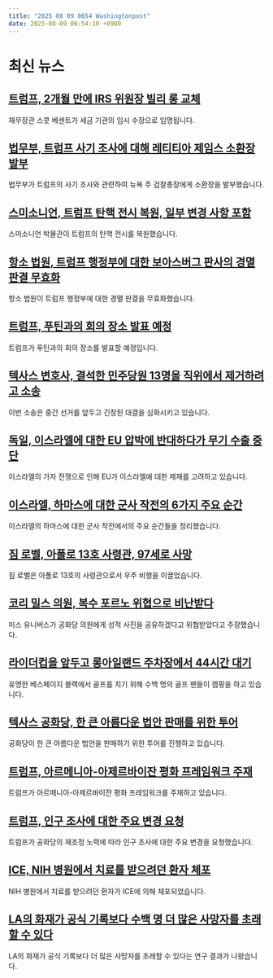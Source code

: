 ```yaml
---
title: "2025 08 09 0654 Washingtonpost"
date: 2025-08-09 06:54:10 +0900
---
```


# 최신 뉴스

## [트럼프, 2개월 만에 IRS 위원장 빌리 롱 교체](https://www.washingtonpost.com/business/2025/08/08/billy-long-irs-commissioner-bessent/)
재무장관 스콧 베센트가 세금 기관의 임시 수장으로 임명됩니다.
## [법무부, 트럼프 사기 조사에 대해 레티티아 제임스 소환장 발부](https://www.washingtonpost.com/national-security/2025/08/08/justice-trump-new-york-attorney-general-letitia-james/)
법무부가 트럼프의 사기 조사와 관련하여 뉴욕 주 검찰총장에게 소환장을 발부했습니다.
## [스미소니언, 트럼프 탄핵 전시 복원, 일부 변경 사항 포함](https://www.washingtonpost.com/entertainment/art/2025/08/08/trump-impeachment-exhibit/)
스미소니언 박물관이 트럼프의 탄핵 전시를 복원했습니다.
## [항소 법원, 트럼프 행정부에 대한 보아스버그 판사의 경멸 판결 무효화](https://www.washingtonpost.com/politics/2025/08/08/immigration-appeals-court-vacates-contempt-ruling-boasberg-trump/)
항소 법원이 트럼프 행정부에 대한 경멸 판결을 무효화했습니다.
## [트럼프, 푸틴과의 회의 장소 발표 예정](https://www.washingtonpost.com/politics/2025/08/08/trump-presidency-news/)
트럼프가 푸틴과의 회의 장소를 발표할 예정입니다.
## [텍사스 변호사, 결석한 민주당원 13명을 직위에서 제거하려고 소송](https://www.washingtonpost.com/politics/2025/08/08/texas-democrats-redistricting-deadline-abbott/)
이번 소송은 중간 선거를 앞두고 긴장된 대결을 심화시키고 있습니다.
## [독일, 이스라엘에 대한 EU 압박에 반대하다가 무기 수출 중단](https://www.washingtonpost.com/world/2025/08/08/israel-germany-eu-gaza-starvation/)
이스라엘의 가자 전쟁으로 인해 EU가 이스라엘에 대한 제재를 고려하고 있습니다.
## [이스라엘, 하마스에 대한 군사 작전의 6가지 주요 순간](https://www.washingtonpost.com/world/2025/08/08/israel-gaza-hamas-war-military-timeline/)
이스라엘의 하마스에 대한 군사 작전에서의 주요 순간들을 정리했습니다.
## [짐 로벨, 아폴로 13호 사령관, 97세로 사망](https://www.washingtonpost.com/obituaries/2025/08/08/james-lovell-dead-apollo-13/)
짐 로벨은 아폴로 13호의 사령관으로서 우주 비행을 이끌었습니다.
## [코리 밀스 의원, 복수 포르노 위협으로 비난받다](https://www.washingtonpost.com/politics/2025/08/08/rep-cory-mills-is-accused-threatening-revenge-porn-latest-controversy/)
미스 유니버스가 공화당 의원에게 성적 사진을 공유하겠다고 위협받았다고 주장했습니다.
## [라이더컵을 앞두고 롱아일랜드 주차장에서 44시간 대기](https://www.washingtonpost.com/sports/2025/08/08/bethpage-tee-times-ryder-cup/)
유명한 베스페이지 블랙에서 골프를 치기 위해 수백 명의 골프 팬들이 캠핑을 하고 있습니다.
## [텍사스 공화당, 한 큰 아름다운 법안 판매를 위한 투어](https://www.washingtonpost.com/politics/2025/08/08/republican-tour-sell-one-big-beautiful-bill-polling-unpopular/)
공화당이 한 큰 아름다운 법안을 판매하기 위한 투어를 진행하고 있습니다.
## [트럼프, 아르메니아-아제르바이잔 평화 프레임워크 주재](https://www.washingtonpost.com/politics/2025/08/08/azerbaijan-armenia-nagorno-karabakh-trump/)
트럼프가 아르메니아-아제르바이잔 평화 프레임워크를 주재하고 있습니다.
## [트럼프, 인구 조사에 대한 주요 변경 요청](https://www.washingtonpost.com/politics/2025/08/07/trump-calls-major-changes-census-amid-gop-redistricting-effort/)
트럼프가 공화당의 재조정 노력에 따라 인구 조사에 대한 주요 변경을 요청했습니다.
## [ICE, NIH 병원에서 치료를 받으려던 환자 체포](https://www.washingtonpost.com/health/2025/08/08/nih-clinical-center-ice-arrest/)
NIH 병원에서 치료를 받으려던 환자가 ICE에 의해 체포되었습니다.
## [LA의 화재가 공식 기록보다 수백 명 더 많은 사망자를 초래할 수 있다](https://www.washingtonpost.com/weather/2025/08/06/los-angeles-wildfires-excess-deaths/)
LA의 화재가 공식 기록보다 더 많은 사망자를 초래할 수 있다는 연구 결과가 나왔습니다.
